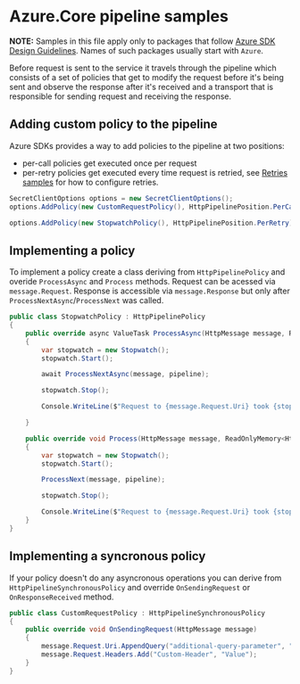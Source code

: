# Azure.Core pipeline samples

**NOTE:** Samples in this file apply only to packages that follow [Azure SDK Design Guidelines](https://azure.github.io/azure-sdk/dotnet_introduction.html). Names of such packages usually start with `Azure`. 

Before request is sent to the service it travels through the pipeline which consists of a set of policies that get to modify the request before it's being sent and observe the response after it's received and a transport that is responsible for sending request and receiving the response.

## Adding custom policy to the pipeline

Azure SDKs provides a way to add policies to the pipeline at two positions:

 - per-call policies get executed once per request
 - per-retry policies get executed every time request is retried, see [Retries samples](./Configuration.md#configuring-retry-options) for how to configure retries.

```C# Snippet:AddingPerCallPolicy
SecretClientOptions options = new SecretClientOptions();
options.AddPolicy(new CustomRequestPolicy(), HttpPipelinePosition.PerCall);

options.AddPolicy(new StopwatchPolicy(), HttpPipelinePosition.PerRetry);
```

## Implementing a policy

To implement a policy create a class deriving from `HttpPipelinePolicy` and overide `ProcessAsync` and `Process` methods. Request can be acessed via `message.Request`. Response is accessible via `message.Response` but only after `ProcessNextAsync`/`ProcessNext` was called.

```C# Snippet:StopwatchPolicy
public class StopwatchPolicy : HttpPipelinePolicy
{
    public override async ValueTask ProcessAsync(HttpMessage message, ReadOnlyMemory<HttpPipelinePolicy> pipeline)
    {
        var stopwatch = new Stopwatch();
        stopwatch.Start();

        await ProcessNextAsync(message, pipeline);

        stopwatch.Stop();

        Console.WriteLine($"Request to {message.Request.Uri} took {stopwatch.Elapsed}");

    }

    public override void Process(HttpMessage message, ReadOnlyMemory<HttpPipelinePolicy> pipeline)
    {
        var stopwatch = new Stopwatch();
        stopwatch.Start();

        ProcessNext(message, pipeline);

        stopwatch.Stop();

        Console.WriteLine($"Request to {message.Request.Uri} took {stopwatch.Elapsed}");
    }
}
```

## Implementing a syncronous policy

If your policy doesn't do any asyncronous operations you can derive from `HttpPipelineSynchronousPolicy` and override `OnSendingRequest` or `OnResponseReceived` method.

```C# Snippet:SyncPolicy
public class CustomRequestPolicy : HttpPipelineSynchronousPolicy
{
    public override void OnSendingRequest(HttpMessage message)
    {
        message.Request.Uri.AppendQuery("additional-query-parameter", "42");
        message.Request.Headers.Add("Custom-Header", "Value");
    }
}
```
